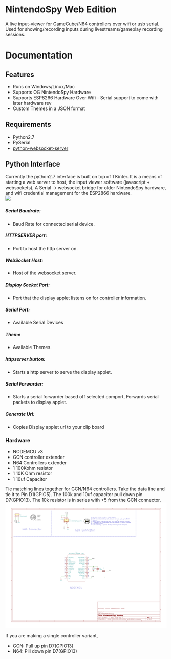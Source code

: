 # NintendoSpy Web Edition

A live input-viewer for GameCube/N64 controllers over wifi or usb serial. Used for showing/recording inputs during livestreams/gameplay recording sessions.

# Documentation

## Features
- Runs on Windows/Linux/Mac
- Supports OG NintendoSpy Hardware
- Supports ESP8266 Hardware Over Wifi - Serial support to come with later hardware rev
- Custom Themes in a JSON format
## Requirements
- Python2.7
- PySerial
- [python-websocket-server](https://github.com/Pithikos/python-websocket-server)
## Python Interface
Currently the python2.7 interface is built on top of TKinter. It is a means of starting a web server to host, the input viewer software (javascript + websockets), A Serial -> websocket bridge for older NintendoSpy hardware, and wifi credential management for the ESP2866 hardware.\
![](https://i.imgur.com/SqLejSL.png)
##### Serial Baudrate:
- Baud Rate for connected serial device.
##### HTTPSERVER port:
- Port to host the http server on.
##### WebSocket Host:
- Host of the websocket server.
##### Display Socket Port:
- Port that the display applet listens on for controller information.
##### Serial Port:
- Available Serial Devices
##### Theme
- Available Themes.
##### httpserver button:
- Starts a http server to serve the display applet.
##### Serial Forwarder:
- Starts a serial forwarder based off selected comport, Forwards serial packets to display applet.
##### Generate Url:
- Copies Display applet url to your clip board
### Hardware
- NODEMCU v3
- GCN controller extender
- N64 Controllers extender
- 1 100Kohm resistor
- 1 10K Ohm resistor
- 1 10uf Capacitor

Tie matching lines together for GCN/N64 controllers. Take the data line and tie it to Pin D1(GPIO5). The 100k and 10uf capacitor pull down pin D7(GPIO13). The 10k resistor is in series with +5 from the GCN connector.
![Schematic](hardware/Schematic.png)

If you are making a single controller variant,
- GCN: Pull up pin D7(GPIO13)
- N64: Pill down pin D7(GPIO13)